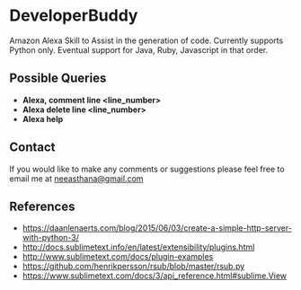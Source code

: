 # DeveloperBuddy
Amazon Alexa Skill to Assist in the generation of code. Currently supports Python only. Eventual support for Java, Ruby, Javascript in that order. 

## Possible Queries
- **Alexa, comment line <line_number>**
- **Alexa delete line <line_number>**
- **Alexa help**

## Contact

If you would like to make any comments or suggestions please feel free to email me at neeasthana@gmail.com

## References 

- https://daanlenaerts.com/blog/2015/06/03/create-a-simple-http-server-with-python-3/
- http://docs.sublimetext.info/en/latest/extensibility/plugins.html
- http://www.sublimetext.com/docs/plugin-examples
- https://github.com/henrikpersson/rsub/blob/master/rsub.py
- https://www.sublimetext.com/docs/3/api_reference.html#sublime.View
